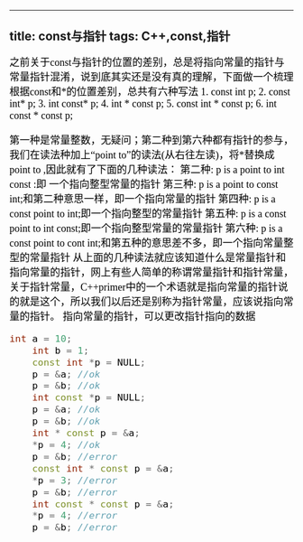 -----
title: const与指针
tags: C++,const,指针
-----
<font face="微软雅黑" size="4" color ="black">
之前关于const与指针的位置的差别，总是将指向常量的指针与常量指针混淆，说到底其实还是没有真的理解，下面做一个梳理
<!-- more -->
根据const和*的位置差别，总共有六种写法
1. const int p; 
2. const int* p; 
3. int const* p; 
4. int * const p;
5. const int * const p;
6. int const * const p;

第一种是常量整数，无疑问；第二种到第六种都有指针的参与，我们在读法种加上“point to”的读法(从右往左读)，将*替换成 point to ,因此就有了下面的几种读法：
第二种: p is a point to int const :即 一个指向整型常量的指针
第三种: p is a point to const int;和第二种意思一样，即一个指向常量的指针
第四种: p is a const point to int;即一个指向整型的常量指针
第五种: p is a const point to int const;即一个指向整型常量的常量指针
第六种: p is a const point to cont int;和第五种的意思差不多，即一个指向常量整型的常量指针
从上面的几种读法就应该知道什么是常量指针和指向常量的指针，网上有些人简单的称谓常量指针和指针常量，关于指针常量，C++primer中的一个术语就是指向常量的指针说的就是这个，所以我们以后还是别称为指针常量，应该说指向常量的指针。
指向常量的指针，可以更改指针指向的数据
```C++
int a = 10;
	int b = 1;
	const int *p = NULL;
	p = &a; //ok
	p = &b; //ok
	int const *p = NULL;
	p = &a; //ok
	p = &b; //ok
	int * const p = &a;
	*p = 4; //ok
	p = &b; //error
	const int * const p = &a;
	*p = 3; //error
	p = &b; //error
	int const * const p = &a;
	*p = 4; //error
	p = &b; //error
```


